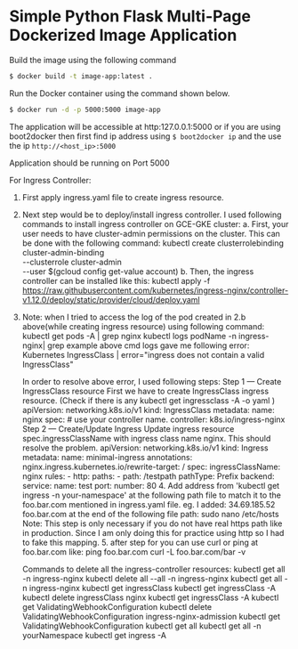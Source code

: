 # Simple Python Flask Multi-Page Dockerized Image Application

Build the image using the following command

```bash
$ docker build -t image-app:latest .
```

Run the Docker container using the command shown below.

```bash
$ docker run -d -p 5000:5000 image-app
```

The application will be accessible at http:127.0.0.1:5000 or if you are using boot2docker then first find ip address using `$ boot2docker ip` and the use the ip `http://<host_ip>:5000`

Application should be running on Port 5000



For Ingress Controller:
1. First apply ingress.yaml file to create ingress resource.
2. Next step would be to deploy/install ingress controller. I used following commands to install ingress controller on GCE-GKE cluster:
   a. First, your user needs to have cluster-admin permissions on the cluster. This can be done with the following command:
       kubectl create clusterrolebinding cluster-admin-binding \
  --clusterrole cluster-admin \
  --user $(gcloud config get-value account)
    b. Then, the ingress controller can be installed like this:
         kubectl apply -f https://raw.githubusercontent.com/kubernetes/ingress-nginx/controller-v1.12.0/deploy/static/provider/cloud/deploy.yaml
3. Note: when I tried to access the log of the pod created in 2.b above(while creating ingress resource) using following command:
   kubectl get pods -A | grep nginx
   kubectl logs podName -n ingress-nginx| grep example
   above cmd logs gave me following error:
   Kubernetes IngressClass | error="ingress does not contain a valid IngressClass"

   In order to resolve above error, I used  following steps:
   Step 1 — Create IngressClass resource
     First we have to create IngressClass ingress resource. (Check if there is any kubectl get ingressclass -A -o yaml )
       apiVersion: networking.k8s.io/v1
       kind: IngressClass
       metadata:
         name: nginx
       spec:
	        # use your controller name.
         controller: k8s.io/ingress-nginx
   Step 2 — Create/Update Ingress
      Update ingress resource spec.ingressClassName with ingress class name nginx. This should resolve the problem.
       apiVersion: networking.k8s.io/v1
       kind: Ingress
       metadata:
        name: minimal-ingress
        annotations:
            nginx.ingress.kubernetes.io/rewrite-target: /
        spec:
           ingressClassName: nginx
           rules:
           - http:
               paths:
               - path: /testpath
               pathType: Prefix
               backend:
                 service:
                   name: test
                   port:
                     number: 80
   4. Add address from 'kubectl get ingress -n your-namespace' at the following path file to match it to the foo.bar.com mentioned in ingress.yaml file. eg. I added: 34.69.185.52 foo.bar.com at the end of the following file path:
        sudo nano /etc/hosts
      Note: This step is only necessary if you do not have real https path like in production. Since I am only doing this for practice using http so I had to fake this mapping.
    5. after step for you can use curl or ping at foo.bar.com like:
         ping foo.bar.com
         curl -L foo.bar.com/bar -v


     Commands to delete all the ingress-controller resources:
	kubectl get all -n ingress-nginx
	kubectl delete all --all -n ingress-nginx
	kubectl get all -n ingress-nginx
	kubectl get ingressClass
	kubectl get ingressClass -A
	kubectl delete ingressClass nginx
	kubectl get ingressClass -A
	kubectl get ValidatingWebhookConfiguration
	kubectl delete ValidatingWebhookConfiguration ingress-nginx-admission
	kubectl get ValidatingWebhookConfiguration
	kubectl get all
	kubectl get all -n yourNamespace
	kubectl get ingress -A

   	 
   
       
